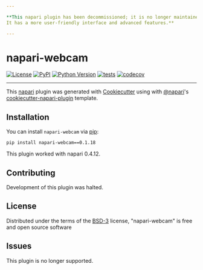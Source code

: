 ```yaml
---

**This napari plugin has been decommissioned; it is no longer maintained. Please try [napari-live-recording](https://github.com/jacopoabramo/napari-live-recording) instead. 
It has a more user-friendly interface and advanced features.**

---
```


# napari-webcam

[![License](https://img.shields.io/pypi/l/napari-webcam.svg?color=green)](https://github.com/haesleinhuepf/napari-webcam/raw/master/LICENSE)
[![PyPI](https://img.shields.io/pypi/v/napari-webcam.svg?color=green)](https://pypi.org/project/napari-webcam)
[![Python Version](https://img.shields.io/pypi/pyversions/napari-webcam.svg?color=green)](https://python.org)
[![tests](https://github.com/haesleinhuepf/napari-webcam/workflows/tests/badge.svg)](https://github.com/haesleinhuepf/napari-webcam/actions)
[![codecov](https://codecov.io/gh/haesleinhuepf/napari-webcam/branch/master/graph/badge.svg)](https://codecov.io/gh/haesleinhuepf/napari-webcam)

----------------------------------

This [napari] plugin was generated with [Cookiecutter] using with [@napari]'s [cookiecutter-napari-plugin] template.

## Installation

You can install `napari-webcam` via [pip]:

    pip install napari-webcam==0.1.18

This plugin worked with napari 0.4.12. 

## Contributing

Development of this plugin was halted.

## License

Distributed under the terms of the [BSD-3] license,
"napari-webcam" is free and open source software

## Issues

This plugin is no longer supported.

[napari]: https://github.com/napari/napari
[Cookiecutter]: https://github.com/audreyr/cookiecutter
[@napari]: https://github.com/napari
[MIT]: http://opensource.org/licenses/MIT
[BSD-3]: http://opensource.org/licenses/BSD-3-Clause
[GNU GPL v3.0]: http://www.gnu.org/licenses/gpl-3.0.txt
[GNU LGPL v3.0]: http://www.gnu.org/licenses/lgpl-3.0.txt
[Apache Software License 2.0]: http://www.apache.org/licenses/LICENSE-2.0
[Mozilla Public License 2.0]: https://www.mozilla.org/media/MPL/2.0/index.txt
[cookiecutter-napari-plugin]: https://github.com/napari/cookiecutter-napari-plugin
[image.sc]: https://image.sc
[napari]: https://github.com/napari/napari
[tox]: https://tox.readthedocs.io/en/latest/
[pip]: https://pypi.org/project/pip/
[PyPI]: https://pypi.org/

